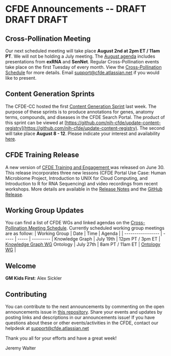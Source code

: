 # CFDE Announcements -- DRAFT DRAFT DRAFT

## Cross-Pollination Meeting
Our next scheduled meeting will take place **August 2nd at 2pm ET / 11am PT**.  We will not be holding a July meeting. The [August agenda](https://docs.google.com/document/d/1XKPhtaO9uT41dfEgmJchjC-pg0PYO_onWlowMl4AQGM/edit?usp=sharing) includes presentations from **exRNA** and **SenNet**. Regular Cross-Pollination events take place on the first Tuesday of every month. View the [Cross-Pollination Schedule](https://docs.google.com/spreadsheets/d/1hQAeOLkivUZZnwZ_KxfGw3neezMaWbrPk9nnFiKfQGA/edit?usp=sharing) for more details. Email [support@cfde.atlassian.net](mailto:support@cfde.atlassian.net) if you would like to present.

## Content Generation Sprints
The CFDE-CC hosted the first [Content Generation Sprint](https://nih-cfde.github.io/2022-content-generation-sprints/) last week. The purpose of these sprints is to produce annotations for genes, anatomy terms, compounds, and diseases in the CFDE Search Portal. The product of this sprint can be viewed at [https://github.com/nih-cfde/update-content-registry](https://github.com/nih-cfde/update-content-registry). The second will take place **August 8 - 12**. Please indicate your interest and availability [here](https://forms.gle/zppvKfF5NQPXj4sr9). 

## CFDE Training Release
A new version of [CFDE Training and Engagement ](https://training.nih-cfde.org/en/latest/) was released on June 30. This release incorporates three new lessons (CFDE Portal Use Case: Human Microbiome Project, Introduction to UNIX for Cloud Computing, and Introduction to R for RNA Sequencing) and video recordings from recent workshops. More details are available in the [Release Notes](https://training.nih-cfde.org/en/latest/Release-Notes/) and the [GitHub Release](https://github.com/nih-cfde/training-and-engagement/releases/tag/2022.06).

## Working Group Updates
You can find a list of CFDE WGs and linked agendas on the [Cross-Pollination Meeting Schedule](https://docs.google.com/spreadsheets/d/1hQAeOLkivUZZnwZ_KxfGw3neezMaWbrPk9nnFiKfQGA/edit?usp=sharing). Currently scheduled working group meetings are as follow: 
| Working Group | Date | Time | Agenda |
| ----------------- | ----- | ----- | --------- | 
Knowledge Graph | July 19th | 12pm PT / 3pm ET | [Knowledge Graph WG](https://docs.google.com/document/d/1WvpkLxWPW0XxZsam6jEJeEUQr2sQ0EWC/edit?usp=sharing&ouid=111367545760360703840&rtpof=true&sd=true)
Ontology | July 27th | 8am PT / 11am ET | [Ontology WG](https://docs.google.com/document/d/1VoHHBeWfol6XNJa3kzOnOFuTaIrcLYbqKYQcOnj1oh4/edit?usp=sharing) |

## Welcome
**GM Kids First**: Alex Sickler

## Contributing
You can contribute to the next announcements by commenting on the open announcements issue in [this repository](https://github.com/nih-cfde/announcements/issues). Share your events and updates by posting links and descriptions in our announcements issue! If you have questions about these or other events/activities in the CFDE, contact our helpdesk at support@cfde.atlassian.net

Thank you all for your efforts and have a great week!

Jeremy Walter

